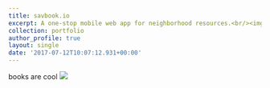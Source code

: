```yaml
---
title: savbook.io
excerpt: A one-stop mobile web app for neighborhood resources.<br/><img src='https://academicpages.github.io/images/500x300.png'>
collection: portfolio
author_profile: true
layout: single
date: '2017-07-12T10:07:12.931+00:00'
---
```


books are cool
![](https://cvlassets.s3.amazonaws.com/savbook.png)
